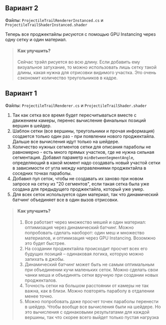 ## Вариант 2
Файлы: `ProjectileTrailRendererInstanced.cs` и `ProjectileTrailShaderInstanced.shader`


Теперь все проджектайлы рисуются с помощью GPU Instancing через одну сетку и один материал.

> #### Как улучшить? 
> 
>Сейчас трэйл рисуется во всю длину. Если добавить ему визуальное затухание, то можно использовать лишь сетку такой длины, какая нужна для отрисовки видимого участка. Это очень сэкономит количество треугольников в кадре. 
## Вариант 1
Файлы: `ProjectileTrailRenderer.cs` и `ProjectileTrailShader.shader`


1) Так как сетка все время будет пересчитываться вместе с движением камеры, перенес вычисление финальных позиций вершин в шейдер.
2) Шаблон сетки (все вершины, треугольники и прочая информация) создается только один раз - при появлении нового проджектайла. Дальше все вычисления идут только на шейдере.
3) Количество нужных сегментов сетки для описания параболы не равномерно - есть много прямых участков, где не нужна сильная сегментация. Добавил параметр `minBetweenSegmentAngle`, определяющий в какой момент надо создавать новый участой сетки в зависимости от угла между направлениями проджектайла в соседних точках параболы.
4) Добавил пул сеток, чтобы не создавать их заново при новом запросе на сетку из "20 сегментов", если такая сетка была уже создана для предыдущего проджектайла, который уже умер.
6) Для всех сеток используется один материал, так что динамический батчинг объединяет все в один вызов отрисовки.

> #### Как улучшить?
>
> 1) Все работает через множество мешей и один материал: оптимизация через динамический батчинг. Можно попробовать сделать наоборот: один меш и множество материалов, и оптимизация через GPU Instancing. Возомжно это будет быстрее.
> 1) На создании проджектайла происходит просчет всех его будущих позиций – одинаковая  логика, которую можно запихать в джобы.
> 2) Динамический батчинг может быть не самым оптимальным при объединении кучи маленьких  сеток. Можно сделать свои чанки меша и объединять сетки вручную при создании новых проджекталов.
> 3) Точность сетки на большом расстоянии от камеры не так важна, как в близи. Можно повторять параболу в отдалении менее точно. 
> 4) Можно попробовать даже просчет точек параболы перенести в шейдер. Чтобы вообще все вычисления были на шейдере. Но это вычисления с одинаковыми результатами для каждой вершины, так что скорее всего выйдет только пустая нагрузка

